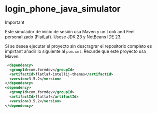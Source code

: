 # login_phone_java_simulator

> [!IMPORTANT]
> Este simulador de inicio de sesión usa Maven y un Look and Feel personalizado (FlatLaf). Usese JDK 23 y NetBeans IDE 23.

Si se desea ejecutar el proyecto sin descragrar el repositorio completo es impirtant añadir lo siguiente al `pom.xml`. Recurde que este proyecto usa Maven.
```xml
 <dependency>
  <groupId>com.formdev</groupId>
  <artifactId>flatlaf-intellij-themes</artifactId>
  <version>3.5.2</version>
</dependency>
<dependency>
  <groupId>com.formdev</groupId>
  <artifactId>flatlaf</artifactId>
  <version>3.5.2</version>
</dependency>
```
